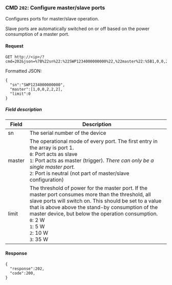 ### CMD `202`: Configure master/slave ports

Configures ports for master/slave operation.

Slave ports are automatically switched on or off based on the power consumption
of a master port.

#### Request
```
GET http://<ip>/?cmd=202&json=%7B%22sn%22:%22SWP1234000000000%22,%22master%22:%5B1,0,0,2,2,2%5D,%22limit%22:0%7D
```

Formatted JSON:
```
{
  "sn":"SWP1234000000000",
  "master":[1,0,0,2,2,2],
  "limit":0
}
```

##### Field description

| Field            | Description                                                |
| ---------------- |------------------------------------------------------------|
| sn               | The serial number of the device |
| master           | The operational mode of every port. The first entry in the array is port 1.<br>`0`: Port acts as slave<br>`1`: Port acts as master (trigger). *There can only be a single master port.*<br>`2`: Port is neutral (not part of master/slave configuration)|
| limit             | The threshold of power for the master port. If the master port consumes more than the threshold, all slave ports will switch on. This should be set to a value that is above above the stand-by consumption of the master device, but below the operation consumption.<br>`0`: 2 W<br>`1`: 5 W<br>`2`: 10 W<br>`3`: 35 W |

#### Response

```
{
  "response":202,
  "code":200,
}
```
